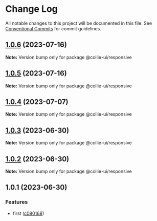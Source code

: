 # Change Log

All notable changes to this project will be documented in this file. See [Conventional Commits](https://conventionalcommits.org) for commit guidelines.

## [1.0.6](https://github.com/yuejs/c3/compare/@collie-ui/responsive@1.0.5...@collie-ui/responsive@1.0.6) (2023-07-16)

**Note:** Version bump only for package @collie-ui/responsive

## [1.0.5](https://github.com/yuejs/c3/compare/@collie-ui/responsive@1.0.4...@collie-ui/responsive@1.0.5) (2023-07-16)

**Note:** Version bump only for package @collie-ui/responsive

## [1.0.4](https://github.com/yuejs/c3/compare/@collie-ui/responsive@1.0.3...@collie-ui/responsive@1.0.4) (2023-07-07)

**Note:** Version bump only for package @collie-ui/responsive

## [1.0.3](https://github.com/yuejs/c3/compare/@collie-ui/responsive@1.0.1...@collie-ui/responsive@1.0.3) (2023-06-30)

**Note:** Version bump only for package @collie-ui/responsive

## [1.0.2](https://github.com/yuejs/c3/compare/@collie-ui/responsive@1.0.1...@collie-ui/responsive@1.0.2) (2023-06-30)

**Note:** Version bump only for package @collie-ui/responsive

## 1.0.1 (2023-06-30)

### Features

- first ([c080168](https://github.com/yuejs/c3/commit/c08016812d92193e95c9600e6121a9e57c6a9165))
